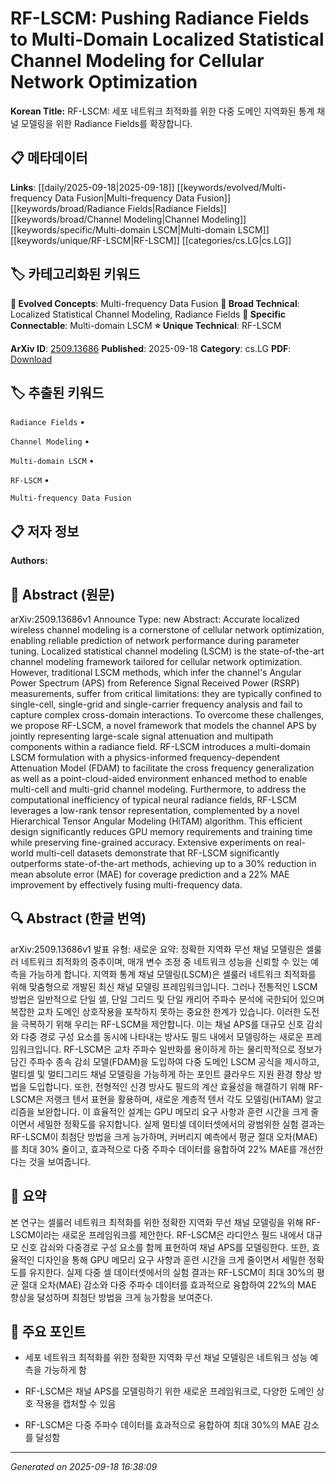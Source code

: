 
# RF-LSCM: Pushing Radiance Fields to Multi-Domain Localized Statistical Channel Modeling for Cellular Network Optimization

**Korean Title:** RF-LSCM: 세포 네트워크 최적화를 위한 다중 도메인 지역화된 통계 채널 모델링을 위한 Radiance Fields를 확장합니다.

## 📋 메타데이터

**Links**: [[daily/2025-09-18|2025-09-18]] [[keywords/evolved/Multi-frequency Data Fusion|Multi-frequency Data Fusion]] [[keywords/broad/Radiance Fields|Radiance Fields]] [[keywords/broad/Channel Modeling|Channel Modeling]] [[keywords/specific/Multi-domain LSCM|Multi-domain LSCM]] [[keywords/unique/RF-LSCM|RF-LSCM]] [[categories/cs.LG|cs.LG]]

## 🏷️ 카테고리화된 키워드
**🚀 Evolved Concepts**: Multi-frequency Data Fusion
**🔬 Broad Technical**: Localized Statistical Channel Modeling, Radiance Fields
**🔗 Specific Connectable**: Multi-domain LSCM
**⭐ Unique Technical**: RF-LSCM

**ArXiv ID**: [2509.13686](https://arxiv.org/abs/2509.13686)
**Published**: 2025-09-18
**Category**: cs.LG
**PDF**: [Download](https://arxiv.org/pdf/2509.13686.pdf)


## 🏷️ 추출된 키워드



`Radiance Fields` • 

`Channel Modeling` • 

`Multi-domain LSCM` • 

`RF-LSCM` • 

`Multi-frequency Data Fusion`



## 📋 저자 정보

**Authors:** 

## 📄 Abstract (원문)

arXiv:2509.13686v1 Announce Type: new 
Abstract: Accurate localized wireless channel modeling is a cornerstone of cellular network optimization, enabling reliable prediction of network performance during parameter tuning. Localized statistical channel modeling (LSCM) is the state-of-the-art channel modeling framework tailored for cellular network optimization. However, traditional LSCM methods, which infer the channel's Angular Power Spectrum (APS) from Reference Signal Received Power (RSRP) measurements, suffer from critical limitations: they are typically confined to single-cell, single-grid and single-carrier frequency analysis and fail to capture complex cross-domain interactions. To overcome these challenges, we propose RF-LSCM, a novel framework that models the channel APS by jointly representing large-scale signal attenuation and multipath components within a radiance field. RF-LSCM introduces a multi-domain LSCM formulation with a physics-informed frequency-dependent Attenuation Model (FDAM) to facilitate the cross frequency generalization as well as a point-cloud-aided environment enhanced method to enable multi-cell and multi-grid channel modeling. Furthermore, to address the computational inefficiency of typical neural radiance fields, RF-LSCM leverages a low-rank tensor representation, complemented by a novel Hierarchical Tensor Angular Modeling (HiTAM) algorithm. This efficient design significantly reduces GPU memory requirements and training time while preserving fine-grained accuracy. Extensive experiments on real-world multi-cell datasets demonstrate that RF-LSCM significantly outperforms state-of-the-art methods, achieving up to a 30% reduction in mean absolute error (MAE) for coverage prediction and a 22% MAE improvement by effectively fusing multi-frequency data.

## 🔍 Abstract (한글 번역)

arXiv:2509.13686v1 발표 유형: 새로운
요약: 정확한 지역화 무선 채널 모델링은 셀룰러 네트워크 최적화의 중추이며, 매개 변수 조정 중 네트워크 성능을 신뢰할 수 있는 예측을 가능하게 합니다. 지역화 통계 채널 모델링(LSCM)은 셀룰러 네트워크 최적화를 위해 맞춤형으로 개발된 최신 채널 모델링 프레임워크입니다. 그러나 전통적인 LSCM 방법은 일반적으로 단일 셀, 단일 그리드 및 단일 캐리어 주파수 분석에 국한되어 있으며 복잡한 교차 도메인 상호작용을 포착하지 못하는 중요한 한계가 있습니다. 이러한 도전을 극복하기 위해 우리는 RF-LSCM을 제안합니다. 이는 채널 APS를 대규모 신호 감쇠와 다중 경로 구성 요소를 동시에 나타내는 방사도 필드 내에서 모델링하는 새로운 프레임워크입니다. RF-LSCM은 교차 주파수 일반화를 용이하게 하는 물리학적으로 정보가 담긴 주파수 종속 감쇠 모델(FDAM)을 도입하여 다중 도메인 LSCM 공식을 제시하고, 멀티셀 및 멀티그리드 채널 모델링을 가능하게 하는 포인트 클라우드 지원 환경 향상 방법을 도입합니다. 또한, 전형적인 신경 방사도 필드의 계산 효율성을 해결하기 위해 RF-LSCM은 저랭크 텐서 표현을 활용하며, 새로운 계층적 텐서 각도 모델링(HiTAM) 알고리즘을 보완합니다. 이 효율적인 설계는 GPU 메모리 요구 사항과 훈련 시간을 크게 줄이면서 세밀한 정확도를 유지합니다. 실제 멀티셀 데이터셋에서의 광범위한 실험 결과는 RF-LSCM이 최첨단 방법을 크게 능가하며, 커버리지 예측에서 평균 절대 오차(MAE)를 최대 30% 줄이고, 효과적으로 다중 주파수 데이터를 융합하여 22% MAE를 개선한다는 것을 보여줍니다.

## 📝 요약

본 연구는 셀룰러 네트워크 최적화를 위한 정확한 지역화 무선 채널 모델링을 위해 RF-LSCM이라는 새로운 프레임워크를 제안한다. RF-LSCM은 라디안스 필드 내에서 대규모 신호 감쇠와 다중경로 구성 요소를 함께 표현하여 채널 APS를 모델링한다. 또한, 효율적인 디자인을 통해 GPU 메모리 요구 사항과 훈련 시간을 크게 줄이면서 세밀한 정확도를 유지한다. 실제 다중 셀 데이터셋에서의 실험 결과는 RF-LSCM이 최대 30%의 평균 절대 오차(MAE) 감소와 다중 주파수 데이터를 효과적으로 융합하여 22%의 MAE 향상을 달성하며 최첨단 방법을 크게 능가함을 보여준다.

## 🎯 주요 포인트


- 세포 네트워크 최적화를 위한 정확한 지역화 무선 채널 모델링은 네트워크 성능 예측을 가능하게 함

- RF-LSCM은 채널 APS를 모델링하기 위한 새로운 프레임워크로, 다양한 도메인 상호 작용을 캡처할 수 있음

- RF-LSCM은 다중 주파수 데이터를 효과적으로 융합하여 최대 30%의 MAE 감소를 달성함


---

*Generated on 2025-09-18 16:38:09*